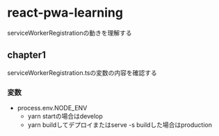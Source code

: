 # react-pwa-learning
serviceWorkerRegistrationの動きを理解する

## chapter1
serviceWorkerRegistration.tsの変数の内容を確認する

### 変数
- process.env.NODE_ENV
  - yarn startの場合はdevelop
  - yarn buildしてデプロイまたはserve -s buildした場合はproduction

